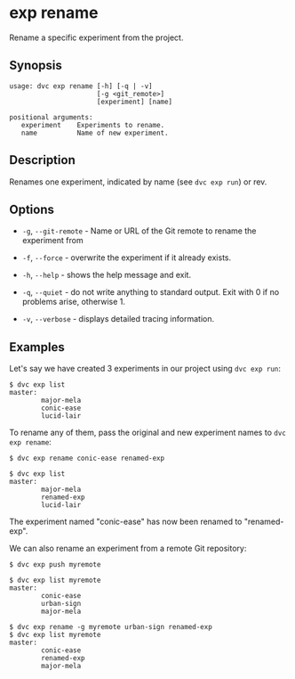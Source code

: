 # exp rename

Rename a specific experiment from the <abbr>project</abbr>.

## Synopsis

```usage
usage: dvc exp rename [-h] [-q | -v]
                      [-g <git_remote>]
                      [experiment] [name]

positional arguments:
   experiment    Experiments to rename.
   name          Name of new experiment.
```

## Description

Renames one experiment, indicated by name (see `dvc exp run`) or rev.

## Options

- `-g`, `--git-remote` - Name or URL of the Git remote to rename the experiment
  from

- `-f`, `--force` - overwrite the experiment if it already exists.

- `-h`, `--help` - shows the help message and exit.

- `-q`, `--quiet` - do not write anything to standard output. Exit with 0 if no
  problems arise, otherwise 1.

- `-v`, `--verbose` - displays detailed tracing information.

## Examples

Let's say we have created 3 experiments in our project using `dvc exp run`:

```cli
$ dvc exp list
master:
        major-mela
        conic-ease
        lucid-lair
```

To rename any of them, pass the original and new experiment names to
`dvc exp rename`:

```cli
$ dvc exp rename conic-ease renamed-exp

$ dvc exp list
master:
        major-mela
        renamed-exp
        lucid-lair
```

The experiment named "conic-ease" has now been renamed to "renamed-exp".

We can also rename an experiment from a remote Git repository:

```cli
$ dvc exp push myremote

$ dvc exp list myremote
master:
        conic-ease
        urban-sign
        major-mela

$ dvc exp rename -g myremote urban-sign renamed-exp
$ dvc exp list myremote
master:
        conic-ease
        renamed-exp
        major-mela
```
